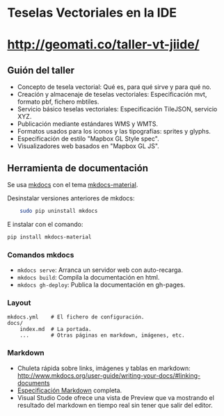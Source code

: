 # Teselas Vectoriales en la IDE

# http://geomati.co/taller-vt-jiide/

## Guión del taller

* Concepto de tesela vectorial: Qué es, para qué sirve y para qué no.
* Creación y almacenaje de teselas vectoriales: Especificación mvt, formato pbf, fichero mbtiles.
* Servicio básico teselas vectoriales: Especificación TileJSON, servicio XYZ.
* Publicación mediante estándares WMS y WMTS.
* Formatos usados para los iconos y las tipografías: sprites y glyphs.
* Especificación de estilo "Mapbox GL Style spec".
* Visualizadores web basados en "Mapbox GL JS".

## Herramienta de documentación

Se usa [mkdocs](http://mkdocs.org) con el tema [mkdocs-material](https://squidfunk.github.io/mkdocs-material/).

Desinstalar versiones anteriores de mkdocs:

```bash
    sudo pip uninstall mkdocs
```

E instalar con el comando:

```bash
pip install mkdocs-material
```

### Comandos mkdocs

* `mkdocs serve`: Arranca un servidor web con auto-recarga.
* `mkdocs build`: Compila la documentación en html.
* `mkdocs gh-deploy`: Publica la documentación en gh-pages.

### Layout

    mkdocs.yml    # El fichero de configuración.
    docs/
        index.md  # La portada.
        ...       # Otras páginas en markdown, imágenes, etc.

### Markdown

* Chuleta rápida sobre links, imágenes y tablas en markdown: http://www.mkdocs.org/user-guide/writing-your-docs/#linking-documents
* [Especificación Markdown](http://spec.commonmark.org/0.28/) completa.
* Visual Studio Code ofrece una vista de Preview que va mostrando el resultado del markdown en tiempo real sin tener que salir del editor.
